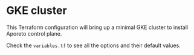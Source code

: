 # GKE cluster

This Terraform configuration will bring up a minimal GKE cluster to install Aporeto control plane.

Check the `variables.tf` to see all the options and their default values.
